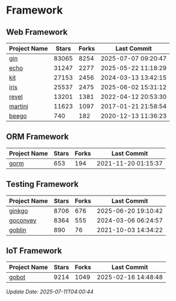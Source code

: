 # Framework

## Web Framework
| Project Name | Stars | Forks | Last Commit |
| ------------ | ----- | ----- | ----------- |
| [gin](https://github.com/gin-gonic/gin) | 83065 | 8254 | 2025-07-07 09:20:47 |
| [echo](https://github.com/labstack/echo) | 31247 | 2277 | 2025-05-22 11:18:29 |
| [kit](https://github.com/go-kit/kit) | 27153 | 2456 | 2024-03-13 13:42:15 |
| [iris](https://github.com/kataras/iris) | 25537 | 2475 | 2025-06-02 15:31:12 |
| [revel](https://github.com/revel/revel) | 13201 | 1381 | 2022-04-12 20:53:30 |
| [martini](https://github.com/go-martini/martini) | 11623 | 1097 | 2017-01-21 21:58:54 |
| [beego](https://github.com/astaxie/beego) | 740 | 182 | 2020-12-13 11:36:23 |

## ORM Framework
| Project Name | Stars | Forks | Last Commit |
| ------------ | ----- | ----- | ----------- |
| [gorm](https://github.com/jinzhu/gorm) | 653 | 194 | 2021-11-20 01:15:37 |

## Testing Framework
| Project Name | Stars | Forks | Last Commit |
| ------------ | ----- | ----- | ----------- |
| [ginkgo](https://github.com/onsi/ginkgo) | 8706 | 676 | 2025-06-20 19:10:42 |
| [goconvey](https://github.com/smartystreets/goconvey) | 8364 | 555 | 2024-03-06 06:24:57 |
| [goblin](https://github.com/franela/goblin) | 890 | 76 | 2021-10-03 14:34:22 |

## IoT Framework
| Project Name | Stars | Forks | Last Commit |
| ------------ | ----- | ----- | ----------- |
| [gobot](https://github.com/hybridgroup/gobot) | 9214 | 1049 | 2025-02-16 14:48:48 |

*Update Date: 2025-07-11T04:00:44*